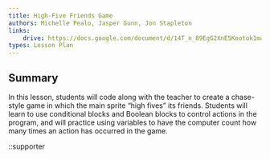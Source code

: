 ```yaml
---
title: High-Five Friends Game
authors: Michelle Pealo, Jasper Gunn, Jon Stapleton
links:
    drive: https://docs.google.com/document/d/14T_n_89EgG2XnE5Kootok1maQiEd8W1R0dbQBl0OouE/edit#heading=h.joty0v63l5oi
types: Lesson Plan
---
```


## Summary

In this lesson, students will code along with the teacher to create a chase-style game in which the main sprite “high fives” its friends. Students will learn to use conditional blocks and Boolean blocks to control actions in the program, and will practice using variables to have the computer count how many times an action has occurred in the game.

::supporter